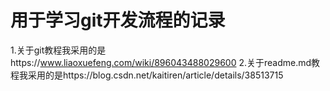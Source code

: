 用于学习git开发流程的记录
=======================
1.关于git教程我采用的是https://www.liaoxuefeng.com/wiki/896043488029600
2.关于readme.md教程我采用的是https://blog.csdn.net/kaitiren/article/details/38513715
